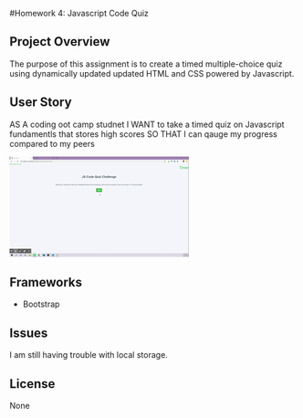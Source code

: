 #Homework 4: Javascript Code Quiz


## Project Overview 

The purpose of this assignment is to create a timed multiple-choice quiz using dynamically updated updated HTML and CSS powered by Javascript.

## User Story

AS A coding oot camp studnet
I WANT to take a timed quiz on Javascript fundamentls that stores high scores
SO THAT I can qauge my progress compared to my peers


![Demo](Quiz-Demo.gif)


## Frameworks

* Bootstrap


## Issues 

I am still having trouble with local storage.


## License 
None 
